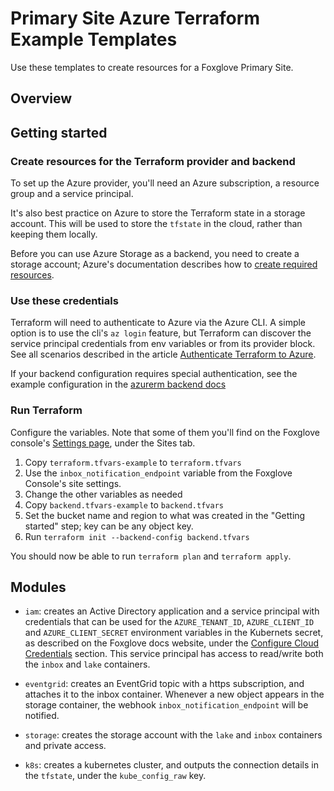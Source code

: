 # Primary Site Azure Terraform Example Templates

Use these templates to create resources for a Foxglove Primary Site.

## Overview

## Getting started

### Create resources for the Terraform provider and backend

To set up the Azure provider, you'll need an Azure subscription, a resource group and
a service principal.

It's also best practice on Azure to store the Terraform state in a storage account. This
will be used to store the `tfstate` in the cloud, rather than keeping them locally.

Before you can use Azure Storage as a backend, you need to create a storage account; Azure's
documentation describes how to [create required resources](https://learn.microsoft.com/en-us/azure/developer/terraform/store-state-in-azure-storage).

### Use these credentials

Terraform will need to authenticate to Azure via the Azure CLI. A simple option is to use
the cli's `az login` feature, but Terraform can discover the service principal credentials
from env variables or from its provider block. See all scenarios described in the article
[Authenticate Terraform to Azure](https://learn.microsoft.com/en-us/azure/developer/terraform/authenticate-to-azure).

If your backend configuration requires special authentication, see the example configuration in
the [azurerm backend docs](https://developer.hashicorp.com/terraform/language/settings/backends/azurerm)

### Run Terraform

Configure the variables. Note that some of them you'll find on the Foxglove console's
[Settings page](https://console.foxglove.dev/organization?tab=sites), under the Sites
tab.

1. Copy `terraform.tfvars-example` to `terraform.tfvars`
2. Use the `inbox_notification_endpoint` variable from the Foxglove Console's site settings.
3. Change the other variables as needed
4. Copy `backend.tfvars-example` to `backend.tfvars`
5. Set the bucket name and region to what was created in the "Getting started" step; key can
   be any object key.
6. Run `terraform init --backend-config backend.tfvars`

You should now be able to run `terraform plan` and `terraform apply`.

## Modules

- `iam`: creates an Active Directory application and a service principal with credentials that 
  can be used for the `AZURE_TENANT_ID`, `AZURE_CLIENT_ID` and `AZURE_CLIENT_SECRET` environment
  variables in the Kubernets secret, as described on the Foxglove docs website, under the
  [Configure Cloud Credentials](https://foxglove.dev/docs/data-platform/primary-sites/configure-cloud-credentials)
  section.
  This service principal has access to read/write both the `inbox` and `lake` containers.

- `eventgrid`: creates an EventGrid topic with a https subscription, and attaches it to the inbox
  container. Whenever a new object appears in the storage container, the webhook
  `inbox_notification_endpoint` will be notified.

- `storage`: creates the storage account with the `lake` and `inbox` containers and private
  access.

- `k8s`: creates a kubernetes cluster, and outputs the connection details in the `tfstate`, under
  the `kube_config_raw` key.
